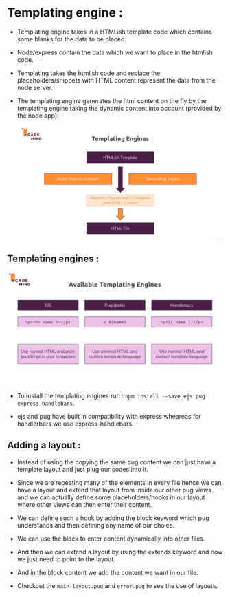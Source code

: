 # Templating engine : 

* Templating engine takes in a HTMLish template code which contains some blanks for the data to be placed.

* Node/express contain the data which we want to place in the htmlish code.

* Templating takes the htmlish code and replace the placeholders/snippets with HTML content represent the data from the node server.

* The templating engine generates the html content on the fly by the templating engine taking the dynamic content into account (provided by the node app).

    ![](2022-03-13-15-54-42.png)


## Templating engines : 

![](2022-03-13-15-57-26.png)

* To install the templating engines run : `npm install --save ejs pug express-handlebars`.

* ejs and pug have built in compatibility with express wheareas for handlerbars we use express-handlebars.

## Adding a layout :

* Instead of using the copying the same pug content we can just have a template layout and just plug our codes into it.

* Since we are repeating many of the elements in every file hence we can have a layout and extend that layout from inside our other pug views and we can actually define some placeholders/hooks in our layout where other views can then enter their content.

* We can define such a hook by adding the block keyword which pug understands and then defining any name of our choice.

* We can use the block to enter content dynamically into other files.

* And then we can extend a layout by using the extends keyword and now we just need to point to the layout.

* And in the block content we add the content we want in our file.

* Checkout the `main-layout.pug` and `error.pug` to see the use of layouts.






